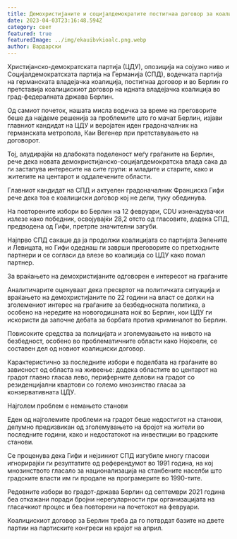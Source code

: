 ```yaml
---
title: Демохристијаните и социјалдемократите постигнаа договор за коалиција во Берлин
date: 2023-04-03T23:16:48.594Z
category: свет
featured: true
featuredImage: ../img/ekauibvkioalc.png.webp
author: Вардарски
---
```


Христијанско-демократската партија (ЦДУ), опозиција на сојузно ниво и Социјалдемократската партија на Германија (СПД), водечката партија на германската владејачка коалиција, постигнаа договор и во Берлин го претставија коалицискиот договор на идната владејачка коалиција во град-федералната држава Берлин.

Од самиот почеток, нашата мисла водечка за време на преговорите беше да најдеме решенија за проблемите што го мачат Берлин, изјави главниот кандидат на ЦДУ и веројатен иден градоначалник на германската метропола, Каи Вегенер при претставувањето на договорот.

Тој, алудирајќи на длабоката поделеност меѓу граѓаните на Берлин, рече дека новата демохристијанско-социјалдемократска влада сака да ги застапува интересите на сите групи: и младите и старите, како и жителите на центарот и оддалечените области.

Главниот кандидат на СПД и актуелен градоначалник Франциска Гифи рече дека тоа е коалициски договор кој не дели, туку обединува.

На повторените избори во Берлин на 12 февруари, CDU изненадувачки излезе како победник, освојувајќи 28,2 отсто од гласовите, додека СПД, предводена од Гифи, претрпе значителни загуби.

Најпрво СПД сакаше да ја продолжи коалицијата со партијата Зелените и Левицата, но Гифи одеднаш ги заврши преговорите со претходните партнери и се согласи да влезе во коалиција со ЦДУ како помал партнер.

За враќањето на демохристијаните одговорен е интересот на граѓаните

Аналитичарите оценуваат дека пресвртот на политичката ситуација и враќањето на демохристијаните по 22 години на власт се должи на зголемениот интерес на граѓаните за безбедносната политика, а особено на нередите на новогодишната ноќ во Берлин, кои ЦДУ ги искористи да започне дебата за борбата против криминалот во Берлин.

Повисоките средства за полицијата и зголемувањето на нивото на безбедност, особено во проблематичните области како Нојкоелн, се составен дел од новиот коалициски договор.

Карактеристично за последните избори е поделбата на граѓаните во зависност од областа на живеење: додека областите во центарот на градот главно гласаа лево, периферните делови на градот со резиденцијални квартови со големо мнозинство гласаа за конзервативната ЦДУ.

Најголем проблем е немањето станови

Еден од најголемите проблеми на градот беше недостигот на станови, делумно предизвикан од зголемувањето на бројот на жители во последните години, како и недостатокот на инвестиции во градските станови.

Се проценува дека Гифи и нејзиниот СПД изгубиле многу гласови игнорирајќи ги резултатите од референдумот во 1991 година, на кој мнозинството гласало за национализација на станбените населби што градските власти им ги продале на програмерите во 1990-тите.

Редовните избори во градот-држава Берлин од септември 2021 година беа откажани поради бројни нерегуларности при организацијата на гласачкиот процес и беа повторени на почетокот на февруари.

Коалицискиот договор за Берлин треба да го потврдат базите на двете партии на партиските конгреси на крајот на април.
